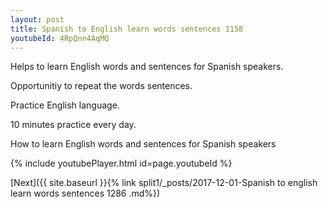 ```yaml
---
layout: post
title: Spanish to English learn words sentences 1158 
youtubeId: 4RpQnn4AqMQ
---
```

 
 
Helps to learn English words and sentences for Spanish speakers.

Opportunitiy to repeat the words sentences. 

Practice English language. 
 
10 minutes practice every day. 
 
How to learn English words and sentences for Spanish speakers 
 
{% include youtubePlayer.html id=page.youtubeId %}
 
 
[Next]({{ site.baseurl }}{% link  split1/_posts/2017-12-01-Spanish to english learn words sentences 1286 .md%})
 
